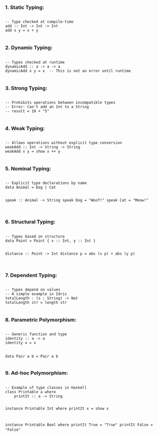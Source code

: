 <!-- Static Typing -->
<h3>1. Static Typing:</h3>
<pre>
<code>
-- Type checked at compile-time
add :: Int -> Int -> Int
add x y = x + y
</code>
</pre>

<!-- Dynamic Typing -->
<h3>2. Dynamic Typing:</h3>
<pre>
<code>
-- Types checked at runtime
dynamicAdd :: a -> a -> a
dynamicAdd x y = x  -- This is not an error until runtime
</code>
</pre>

<!-- Strong Typing -->
<h3>3. Strong Typing:</h3>
<pre>
<code>
-- Prohibits operations between incompatible types
-- Error: Can't add an Int to a String
-- result = 10 + "5"
</code>
</pre>

<!-- Weak Typing -->
<h3>4. Weak Typing:</h3>
<pre>
<code>
-- Allows operations without explicit type conversion
weakAdd :: Int -> String -> String
weakAdd x y = show x ++ y
</code>
</pre>

<!-- Nominal Typing -->
<h3>5. Nominal Typing:</h3>
<pre>
<code>
-- Explicit type declarations by name
data Animal = Dog | Cat

speak :: Animal -> String
speak Dog = "Woof!"
speak Cat = "Meow!"
</code>
</pre>

<!-- Structural Typing -->
<h3>6. Structural Typing:</h3>
<pre>
<code>
-- Types based on structure
data Point = Point { x :: Int, y :: Int }

distance :: Point -> Int
distance p = abs (x p) + abs (y p)
</code>
</pre>

<!-- Dependent Typing -->
<h3>7. Dependent Typing:</h3>
<pre>
<code>
-- Types depend on values
-- A simple example in Idris
totalLength : (s : String) -> Nat
totalLength str = length str
</code>
</pre>

<!-- Parametric Polymorphism -->
<h3>8. Parametric Polymorphism:</h3>
<pre>
<code>
-- Generic function and type
identity :: a -> a
identity x = x

data Pair a b = Pair a b
</code>
</pre>

<!-- Ad-hoc Polymorphism -->
<h3>9. Ad-hoc Polymorphism:</h3>
<pre>
<code>
-- Example of type classes in Haskell
class Printable a where
    printIt :: a -> String

instance Printable Int where
    printIt x = show x

instance Printable Bool where
    printIt True = "True"
    printIt False = "False"
</code>
</pre>
